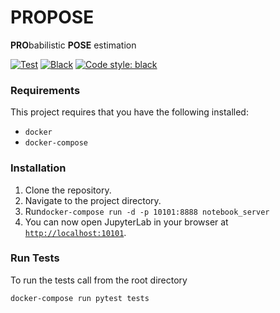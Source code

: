 # PROPOSE

**PRO**babilistic **POSE** estimation

[![Test](https://github.com/PPierzc/propose/workflows/Test/badge.svg)](https://github.com/PPierzc/propose/actions/workflows/test.yml)
[![Black](https://github.com/PPierzc/propose/workflows/Black/badge.svg)](https://github.com/PPierzc/propose/actions/workflows/black.yml)
[![Code style: black](https://img.shields.io/badge/code%20style-black-000000.svg)](https://github.com/psf/black)

### Requirements
This project requires that you have the following installed:
- `docker`
- `docker-compose`

### Installation
1. Clone the repository.
2. Navigate to the project directory.
3. Run```docker-compose run -d -p 10101:8888 notebook_server```
4. You can now open JupyterLab in your browser at [`http://localhost:10101`](http://localhost:10101).

### Run Tests

To run the tests call from the root directory

```
docker-compose run pytest tests
```
